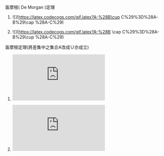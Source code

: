 笛摩根\( De Morgan \)定理

1. ![](https://latex.codecogs.com/gif.latex?A-%28B\cup C%29%3D%28A-B%29\cap %28A-C%29)

2. ![](https://latex.codecogs.com/gif.latex?A-%28B \cap C%29%3D%28A-B%29\cup %28A-C%29)

笛摩根定理\(將差集中之集合A改成Ｕ亦成立\)

1. ![](https://latex.codecogs.com/gif.latex?%7B%28B%5Ccup%20C%29%7D%27%3D%7BB%7D%27%5Ccap%20%7BC%7D%27)

2. ![](https://latex.codecogs.com/gif.latex?%7B%28B%5Ccap%20C%29%7D%27%3D%7BB%7D%27%5Ccup%20%7BC%7D%27)   



